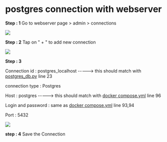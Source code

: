 # postgres connection with webserver  
 __Step : 1__ Go to webserver page > admin > connections  

![](https://lh5.googleusercontent.com/H5RVZ2yZnxvK8j_3RYHOydb04ICXulQy2zYT9NFM7qSFJFoYZ5sa8d3lOR9v5A0AIp9rxKGVES_KL16LcgN-b2_tgOD1ULl3h3QcHVVospJH9fGI4V6ymNxoEceYH9dMqlrs-Xfs)  

 __Step : 2__ Tap on " + " to add new connection  

 ![](https://s3.amazonaws.com/recipes.dezyre.com/use-postgresql-airflow-dag/materials/bigdata_2.jpg)

 __Step : 3__   

 Connection id : postgres_localhost  -----> this should match with [postgres_db.py](/DAGS/Postgres_Operator/postgres_db.py) line 23  

 connection type : Postgres  

 Host : postgres   -----> this should match with [docker compose.yml](/Airflow_Installation/docker-compose.yml) line 96 

Login and password : same as [docker compose.yml](/Airflow_Installation/docker-compose.yml)  line 93,94

Port : 5432  

![](https://chrischow.github.io/dataandstuff/graphics/2022-01-26-open-options-chains-part-iii/postgres_connection.jpg)  

__step : 4__ Save the Connection